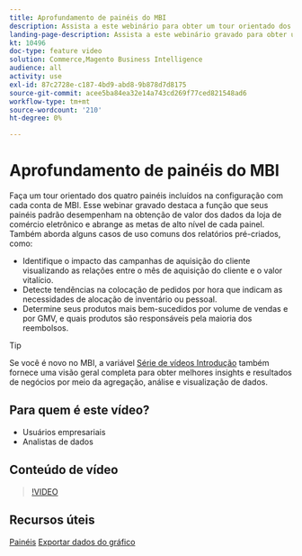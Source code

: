 ```yaml
---
title: Aprofundamento de painéis do MBI
description: Assista a este webinário para obter um tour orientado dos quatro painéis incluídos na configuração com cada conta de MBI.
landing-page-description: Assista a este webinário gravado para obter um tour orientado dos quatro painéis incluídos na configuração com cada conta MBI.
kt: 10496
doc-type: feature video
solution: Commerce,Magento Business Intelligence
audience: all
activity: use
exl-id: 87c2728e-c187-4bd9-abd8-9b878d7d8175
source-git-commit: acee5ba84ea32e14a743cd269f77ced821548ad6
workflow-type: tm+mt
source-wordcount: '210'
ht-degree: 0%

---
```


# Aprofundamento de painéis do MBI

Faça um tour orientado dos quatro painéis incluídos na configuração com cada conta de MBI. Esse webinar gravado destaca a função que seus painéis padrão desempenham na obtenção de valor dos dados da loja de comércio eletrônico e abrange as metas de alto nível de cada painel. Também aborda alguns casos de uso comuns dos relatórios pré-criados, como:

- Identifique o impacto das campanhas de aquisição do cliente visualizando as relações entre o mês de aquisição do cliente e o valor vitalício.
- Detecte tendências na colocação de pedidos por hora que indicam as necessidades de alocação de inventário ou pessoal.
- Determine seus produtos mais bem-sucedidos por volume de vendas e por GMV, e quais produtos são responsáveis pela maioria dos reembolsos.

>[!TIP]
>
>Se você é novo no MBI, a variável [Série de vídeos Introdução](./../1-overview.md) também fornece uma visão geral completa para obter melhores insights e resultados de negócios por meio da agregação, análise e visualização de dados.

## Para quem é este vídeo?

- Usuários empresariais
- Analistas de dados

## Conteúdo de vídeo

>[!VIDEO](https://video.tv.adobe.com/v/343498?quality=12&learn=on)

## Recursos úteis

[Painéis](https://docs.magento.com/mbi/data-user/dashboards/ess-dashboards.html)
[Exportar dados do gráfico](https://docs.magento.com/mbi/data-user/export-data/exp-chart-dash.html)
